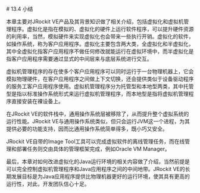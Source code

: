 <a name="13.4" />
# 13.4 小结

本章主要对JRockit VE产品及其背景知识做了相关介绍，包括虚拟化和虚拟机管理程序。虚拟化是指在模拟的、虚拟化的硬件上运行软件程序，可以提升硬件资源的利用率，当然，模拟硬件来实现虚拟化也会带来一些执行开销。虚拟化的软件，如操作系统，称为客户应用程序。虚拟化主要包含两大类，全虚拟化和半虚拟化，其中全虚拟化指客户应用程序不做任何修改就能运行在虚拟环境中，而半虚拟化是指客户应用程序需要通过显式的中间层来与底层系统进行交互。

虚拟机管理程序的存在使多个客户应用程序可以同时运行于一台物理机器上，它会模拟物理硬件，在客户应用程序之间做上下文切换，还会提供类似于设备驱动程序的服务工客户应用程序使用。虚拟机管理程序分为托管型和本地型两类，其中托管型是指以标准操作系统形式来运行虚拟机管理程序，而本地型是指将虚拟机管理程序直接安装在裸设备上。

在JRockit VE的软件栈中，通用操作系统层被移除了，从而提升整个虚拟系统的运行性能。JRockit VE与通用操作系统类似，但只会运行JVM这一个进程，为其提供必要的功能支持，因而比通用操作系统简单得多，既小巧又安全。

JRockit VE自带的Image Tool工具可以完成虚拟软件的离线管理任务，而在线管理和部署任务则交由具体的管理框架完成，例如Oracle VM Manager。

最后，本章对如何改进虚拟化的Java运行环境的相关内容做了介绍，当然前提是可以完全控制虚拟机管理程序和Java应用程序之间的中间地带。JRockit VE的长期发展目标是为Java应用程序提供比物理机器更好的运行环境，使其具有更高的运行性，对此，开发团队信心十足。
